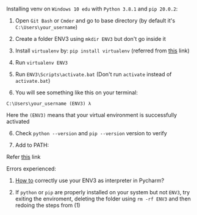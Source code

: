 Installing venv on `Windows 10 edu` with `Python 3.8.1` and `pip 20.0.2`:

1. Open `Git Bash` or `Cmder` and go to base directory (by default it's `C:\Users\your_username`)

2. Create a folder ENV3 using `mkdir ENV3` but don't go inside it

3. Install `virtualenv` by: `pip install virtualenv` (referred from [this](https://virtualenv.pypa.io/en/latest/installation.html) link)

3. Run `virtualenv ENV3`

4. Run `ENV3\Scripts\activate.bat` (Don't run `activate` instead of `activate.bat`)

5. You will see something like this on your terminal:

`C:\Users\your_username (ENV3) λ`

Here the `(ENV3)` means that your virtual environment is successfully activated

6. Check `python --version` and `pip --version` version to verify

7. Add to PATH:

Refer [this](https://cloudmesh.github.io/cloudmesh-manual/installation/install.html#venv-setup-on-windows) link


Errors experienced:

1. [How to](https://www.jetbrains.com/help/pycharm/creating-virtual-environment.html) correctly use your ENV3 as interpreter in Pycharm?

2. If `python` or `pip` are properly installed on your system but not `ENV3`, try exiting the enviroment, deleting the folder using `rm -rf ENV3` and then redoing the steps from (1)



